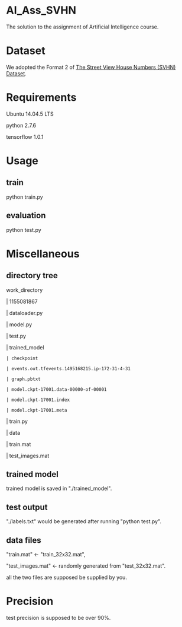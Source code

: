 # AI_Ass_SVHN
The solution to the assignment of Artificial Intelligence course.

# Dataset
We adopted the Format 2 of [The Street View House Numbers (SVHN) Dataset](http://ufldl.stanford.edu/housenumbers/).

# Requirements
Ubuntu 14.04.5 LTS

python 2.7.6

tensorflow 1.0.1

# Usage
## train
python train.py
## evaluation
python test.py

# Miscellaneous
## directory tree
work_directory

| 1155081867

  | dataloader.py
  
  | model.py
  
  | test.py
  
  | trained_model
  
    | checkpoint
    
    | events.out.tfevents.1495168215.ip-172-31-4-31
    
    | graph.pbtxt
    
    | model.ckpt-17001.data-00000-of-00001
    
    | model.ckpt-17001.index
    
    | model.ckpt-17001.meta
    
  | train.py
  
| data

  | train.mat
  
  | test_images.mat
  
## trained model
trained model is saved in "./trained_model".
## test output
"./labels.txt" would be generated after running "python test.py".
## data files
"train.mat" <- "train_32x32.mat",

"test_images.mat" <- randomly generated from "test_32x32.mat".

all the two files are supposed be supplied by you.
# Precision
test precision is supposed to be over 90%.
